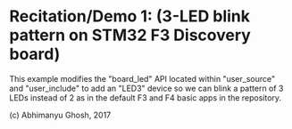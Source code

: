 # Recitation/Demo 1: (3-LED blink pattern on STM32 F3 Discovery board)

This example modifies the "board_led" API located within "user_source" and "user_include" to add an "LED3" device so we can blink a pattern of 3 LEDs instead of 2 as in the default F3 and F4 basic apps in the repository.

(c) Abhimanyu Ghosh, 2017